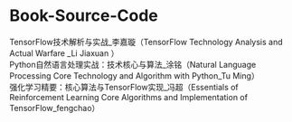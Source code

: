 # Book-Source-Code
TensorFlow技术解析与实战_李嘉璇（TensorFlow Technology Analysis and Actual Warfare _Li Jiaxuan ）                                    
Python自然语言处理实战：技术核心与算法_涂铭（Natural Language Processing Core Technology and Algorithm with Python_Tu Ming）                                                     
强化学习精要：核心算法与TensorFlow实现_冯超（Essentials of Reinforcement Learning Core Algorithms and Implementation of TensorFlow_fengchao）
